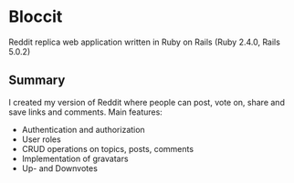 # Bloccit
Reddit replica web application written in Ruby on Rails (Ruby 2.4.0, Rails 5.0.2)

## Summary

I created my version of Reddit where people can post, vote on, share and save links and comments. Main features:

- Authentication and authorization
- User roles
- CRUD operations on topics, posts, comments
- Implementation of gravatars
- Up- and Downvotes
